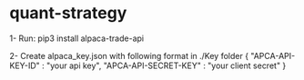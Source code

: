 # quant-strategy
1- Run:
pip3 install alpaca-trade-api   

2- Create alpaca_key.json with following format in ./Key folder
{
    "APCA-API-KEY-ID"     : "your api key",
    "APCA-API-SECRET-KEY" : "your client secret"
}

